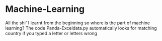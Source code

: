 # Machine-Learning
All the shi' I learnt from the beginning
so where is the part of machine learning?
The code Panda-Exceldata.py automatically looks for matching country if you typed a letter or letters wrong

